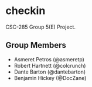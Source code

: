# checkin
CSC-285 Group 5(E) Project.

## Group Members
- Asmeret Petros (@asmeretp)
- Robert Hartnett (@colcrunch)
- Dante Barton (@dantebarton)
- Benjamin Hickey (@DocZane)
